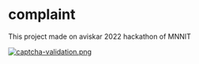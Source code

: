 # complaint
This project made on aviskar 2022 hackathon of MNNIT

 
[![captcha-validation.png](https://i.postimg.cc/8zNmC0Bh/captcha-validation.png)](https://postimg.cc/jL37gv15)
